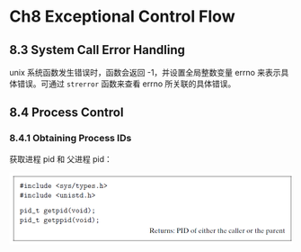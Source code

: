 # Ch8 Exceptional Control Flow

## 8.3 System Call Error Handling

unix 系统函数发生错误时，函数会返回 -1，并设置全局整数变量 errno 来表示具体错误。可通过 `strerror` 函数来查看 errno 所关联的具体错误。

## 8.4 Process Control

### 8.4.1 Obtaining Process IDs

获取进程 pid 和 父进程 pid：

![image-20220713223612351](assets/image-20220713223612351.png)